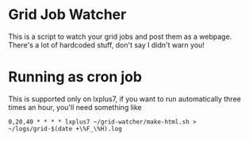 Grid Job Watcher
================

This is a script to watch your grid jobs and post them as a
webpage. There's a lot of hardcoded stuff, don't say I didn't warn
you!


Running as cron job
===================

This is supported only on lxplus7, if you want to run automatically
three times an hour, you'll need something like

```
0,20,40 * * * * lxplus7 ~/grid-watcher/make-html.sh > ~/logs/grid-$(date +\%F_\%H).log
```
